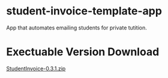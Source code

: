 # student-invoice-template-app
App that automates emailing students for private tutition. 

# Exectuable Version Download
[StudentInvoice-0.3.1.zip](https://github.com/WolfyCodeK/student-invoice-template-app/raw/main/StudentInvoiceExecutable.zip)

